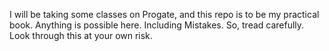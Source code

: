 I will be taking some classes on Progate, and this repo is to be my practical book. Anything is possible here. Including Mistakes. So, tread carefully. Look through this at your own risk.